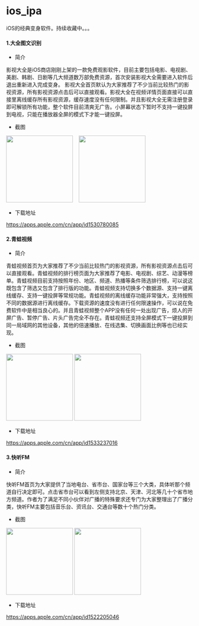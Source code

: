 # ios_ipa
iOS的经典变身软件。持续收藏中。。。


#### 1.大全图文识别

* 简介

影视大全是iOS商店刚刚上架的一款免费观影软件，目前主要包括电影、电视剧、美剧、韩剧、日剧等几大频道数万部免费资源，首次安装影视大全需要进入软件后退出重新进入完成变身。
影视大全首页默认为大家推荐了不少当前比较热门的影视资源，所有影视资源点击后可以直接观看。影视大全在视频详情页面直接可以直接里离线缓存所有影视资源，缓存速度没有任何限制。并且影视大全无需注册登录即可解锁所有功能，整个软件目前清爽无广告。小屏幕状态下暂时不支持一键投屏到电视，只能在播放器全屏的模式下才能一键投屏。

* 截图

<img src="https://mmbiz.qpic.cn/mmbiz_png/v9P61DwdvGm8aBMh5r4shpT0UWJ5ibENxmLSt6mwYfTPD15SE5aFqNNXAzrjSt1Oz5fN9SQ86dYkJVqiaflic4N4g/640?wx_fmt=png&tp=webp&wxfrom=5&wx_lazy=1&wx_co=1" width="180" />  &nbsp;&nbsp;  <img src="https://mmbiz.qpic.cn/mmbiz_png/v9P61DwdvGm8aBMh5r4shpT0UWJ5ibENxu9RMfD9o3Xo4njWxTqVqItwcBjiaz5Gn97E6gHXdALEyXhdHvhaXTicg/640?wx_fmt=png&tp=webp&wxfrom=5&wx_lazy=1&wx_co=1" width="180" />

* 下载地址

https://apps.apple.com/cn/app/id1530780085

#### 2.青蛙视频

* 简介

青蛙视频首页为大家推荐了不少当前比较热门的影视资源，所有影视资源点击后可以直接观看。青蛙视频的排行榜页面为大家推荐了电影、电视剧、综艺、动漫等榜单。青蛙视频目前支持按照年份、地区、频道、热播等条件筛选排行榜，可以说这既包含了筛选又包含了排行版的功能。青蛙视频支持切换多个数据源、支持一键离线缓存、支持一键投屏等常规功能。青蛙视频的离线缓存功能非常强大，支持按照不同的数据源进行离线缓存。下载资源的速度没有进行任何限速操作，可以说在免费软件中是相当良心的。并且青蛙视频整个APP没有任何一处出现广告，烦人的开屏广告、暂停广告、片头广告完全不存在。青蛙视频还支持全屏模式下一键投屏到同一局域网的其他设备，其他的倍速播放、在线选集、切换画面比例等也已经实现。

* 截图

<img src="https://mmbiz.qpic.cn/mmbiz_png/v9P61DwdvGmhhytYz6DERpZ0ClxhPwfepaY4FXFGialqYpYNGnqTEButVSPvPP7iahFCFuQAy7bN5IykXkrpKHcA/640?wx_fmt=png&tp=webp&wxfrom=5&wx_lazy=1&wx_co=1" width="180" />    <img src="https://mmbiz.qpic.cn/mmbiz_png/v9P61DwdvGmhhytYz6DERpZ0ClxhPwfezicBRnbn7FNguWVzdqQv8CpWvibZ4oQttfM3dGic5WQJoOWMklagq21EQ/640?wx_fmt=png&tp=webp&wxfrom=5&wx_lazy=1&wx_co=1" width="180" />

* 下载地址

https://apps.apple.com/cn/app/id1533237016

#### 3.快听FM

* 简介

快听FM首页为大家提供了当地电台、省市台、国家台等三个大类，具体听那个频道自行决定即可。点击省市台可以看到左侧支持北京、天津、河北等几十个省市地方频道。作者为了满足不同小伙伴对广播的特殊要求还专门为大家整理出了广播分类，快听FM主要包括音乐台、资讯台、交通台等数十个热门分类。

* 截图

<img src="https://mmbiz.qpic.cn/mmbiz_png/v9P61DwdvGnwpmOyMMH4WYnEicA8LsGsBO8S8aP4JEGQkhXR4l1QTcQ5Nh34fzKwzqQyQWMCLSycqeall01iadrA/640?wx_fmt=png&tp=webp&wxfrom=5&wx_lazy=1&wx_co=1" width="180" />  <img src="https://mmbiz.qpic.cn/mmbiz_png/v9P61DwdvGnwpmOyMMH4WYnEicA8LsGsB5fVXbk8Y9ib80hEJsGbADhiaczqpdgHvbwf2VvKib8dCTa1XjiaRTdI6oA/640?wx_fmt=png&tp=webp&wxfrom=5&wx_lazy=1&wx_co=1" width="180" />

* 下载地址

https://apps.apple.com/cn/app/id1522205046
